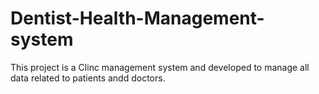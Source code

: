 # Dentist-Health-Management-system
This project is a Clinc management system and developed to manage all data related to patients andd doctors.
